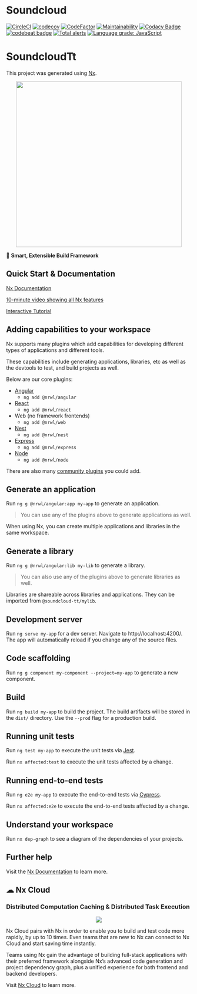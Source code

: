
# Soundcloud

[![CircleCI](https://circleci.com/gh/yesicaTt/soundcloud_tt/tree/master.svg?style=svg)](https://circleci.com/gh/yesicaTt/soundcloud_tt/tree/master)
[![codecov](https://codecov.io/gh/yesicaTt/soundcloud_tt/branch/master/graph/badge.svg?token=V53R84BX4P)](https://codecov.io/gh/yesicaTt/soundcloud_tt)
[![CodeFactor](https://www.codefactor.io/repository/github/yesicaTt/soundcloud_tt/badge)](https://www.codefactor.io/repository/github/yesicaTt/soundcloud_tt)
[![Maintainability](https://api.codeclimate.com/v1/badges/66d7cf271aeeb463cb8d/maintainability)](https://codeclimate.com/github/yesicaTt/soundcloud_tt/maintainability)
[![Codacy Badge](https://app.codacy.com/project/badge/Grade/c0175401511b4760891f358e0170763c)](https://www.codacy.com/gh/yesicaTt/soundcloud_tt/dashboard?utm_source=github.com&utm_medium=referral&utm_content=yesicaTt/soundcloud_tt&utm_campaign=Badge_Grade)
[![codebeat badge](https://codebeat.co/badges/b88a5945-c78a-48c7-8dba-224fc047e85b)](https://codebeat.co/projects/github-com-yesicaTt-soundcloud_tt-master)
[![Total alerts](https://img.shields.io/lgtm/alerts/g/yesicaTt/soundcloud_tt.svg?logo=lgtm&logoWidth=18)](https://lgtm.com/projects/g/yesicaTt/soundcloud_tt/alerts/)
[![Language grade: JavaScript](https://img.shields.io/lgtm/grade/javascript/g/yesicaTt/soundcloud_tt.svg?logo=lgtm&logoWidth=18)](https://lgtm.com/projects/g/yesicaTt/soundcloud_tt/context:javascript)
# SoundcloudTt

This project was generated using [Nx](https://nx.dev).

<p style="text-align: center;"><img src="https://raw.githubusercontent.com/nrwl/nx/master/images/nx-logo.png" width="450"></p>

🔎 **Smart, Extensible Build Framework**

## Quick Start & Documentation

[Nx Documentation](https://nx.dev/angular)

[10-minute video showing all Nx features](https://nx.dev/angular/getting-started/what-is-nx)

[Interactive Tutorial](https://nx.dev/angular/tutorial/01-create-application)

## Adding capabilities to your workspace

Nx supports many plugins which add capabilities for developing different types of applications and different tools.

These capabilities include generating applications, libraries, etc as well as the devtools to test, and build projects as well.

Below are our core plugins:

- [Angular](https://angular.io)
  - `ng add @nrwl/angular`
- [React](https://reactjs.org)
  - `ng add @nrwl/react`
- Web (no framework frontends)
  - `ng add @nrwl/web`
- [Nest](https://nestjs.com)
  - `ng add @nrwl/nest`
- [Express](https://expressjs.com)
  - `ng add @nrwl/express`
- [Node](https://nodejs.org)
  - `ng add @nrwl/node`

There are also many [community plugins](https://nx.dev/nx-community) you could add.

## Generate an application

Run `ng g @nrwl/angular:app my-app` to generate an application.

> You can use any of the plugins above to generate applications as well.

When using Nx, you can create multiple applications and libraries in the same workspace.

## Generate a library

Run `ng g @nrwl/angular:lib my-lib` to generate a library.

> You can also use any of the plugins above to generate libraries as well.

Libraries are shareable across libraries and applications. They can be imported from `@soundcloud-tt/mylib`.

## Development server

Run `ng serve my-app` for a dev server. Navigate to http://localhost:4200/. The app will automatically reload if you change any of the source files.

## Code scaffolding

Run `ng g component my-component --project=my-app` to generate a new component.

## Build

Run `ng build my-app` to build the project. The build artifacts will be stored in the `dist/` directory. Use the `--prod` flag for a production build.

## Running unit tests

Run `ng test my-app` to execute the unit tests via [Jest](https://jestjs.io).

Run `nx affected:test` to execute the unit tests affected by a change.

## Running end-to-end tests

Run `ng e2e my-app` to execute the end-to-end tests via [Cypress](https://www.cypress.io).

Run `nx affected:e2e` to execute the end-to-end tests affected by a change.

## Understand your workspace

Run `nx dep-graph` to see a diagram of the dependencies of your projects.

## Further help

Visit the [Nx Documentation](https://nx.dev/angular) to learn more.






## ☁ Nx Cloud

### Distributed Computation Caching & Distributed Task Execution

<p style="text-align: center;"><img src="https://raw.githubusercontent.com/nrwl/nx/master/images/nx-cloud-card.png"></p>

Nx Cloud pairs with Nx in order to enable you to build and test code more rapidly, by up to 10 times. Even teams that are new to Nx can connect to Nx Cloud and start saving time instantly.

Teams using Nx gain the advantage of building full-stack applications with their preferred framework alongside Nx’s advanced code generation and project dependency graph, plus a unified experience for both frontend and backend developers.

Visit [Nx Cloud](https://nx.app/) to learn more.
